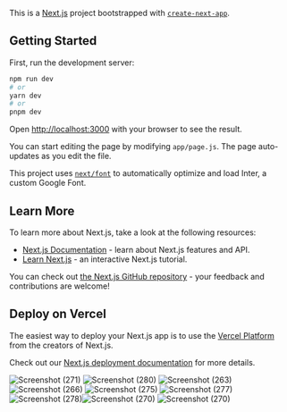 This is a [Next.js](https://nextjs.org/) project bootstrapped with [`create-next-app`](https://github.com/vercel/next.js/tree/canary/packages/create-next-app).

## Getting Started

First, run the development server:

```bash
npm run dev
# or
yarn dev
# or
pnpm dev
```

Open [http://localhost:3000](http://localhost:3000) with your browser to see the result.

You can start editing the page by modifying `app/page.js`. The page auto-updates as you edit the file.

This project uses [`next/font`](https://nextjs.org/docs/basic-features/font-optimization) to automatically optimize and load Inter, a custom Google Font.

## Learn More

To learn more about Next.js, take a look at the following resources:

- [Next.js Documentation](https://nextjs.org/docs) - learn about Next.js features and API.
- [Learn Next.js](https://nextjs.org/learn) - an interactive Next.js tutorial.

You can check out [the Next.js GitHub repository](https://github.com/vercel/next.js/) - your feedback and contributions are welcome!

## Deploy on Vercel

The easiest way to deploy your Next.js app is to use the [Vercel Platform](https://vercel.com/new?utm_medium=default-template&filter=next.js&utm_source=create-next-app&utm_campaign=create-next-app-readme) from the creators of Next.js.

Check out our [Next.js deployment documentation](https://nextjs.org/docs/deployment) for more details.

![Screenshot (271)](https://github.com/Sanket-825/next-js-netflix-clone-2025/assets/123058949/ee26322e-9401-4702-ac3a-dbf6c81219c7)
![Screenshot (280)](https://github.com/Sanket-825/next-js-netflix-clone-2025/assets/123058949/9a42982a-f3c5-4ae9-b344-6405442198da)
![Screenshot (263)](https://github.com/Sanket-825/next-js-netflix-clone-2025/assets/123058949/cf97e8c2-fe1f-4591-b606-c96757ad8e74)
![Screenshot (266)](https://github.com/Sanket-825/next-js-netflix-clone-2025/assets/123058949/2adad876-cff0-4024-ba68-f08889e4a35d)
![Screenshot (275)](https://github.com/Sanket-825/next-js-netflix-clone-2025/assets/123058949/f5a16396-97c0-4706-a9df-f471140ac7e9)
![Screenshot (277)](https://github.com/Sanket-825/next-js-netflix-clone-2025/assets/123058949/822631ca-2d6e-4054-8615-b8e98c23c808)
![Screenshot (278)](https://github.com/Sanket-825/next-js-netflix-clone-2025/assets/123058949/10ccf1fb-fd89-4373-b54f-176c8d17063a)![Screenshot (270)](https://github.com/Sanket-825/next-js-netflix-clone-2025/assets/123058949/62784278-2eac-47aa-a3bb-145d5d3ec630)
![Screenshot (270)](https://github.com/Sanket-825/next-js-netflix-clone-2025/assets/123058949/bd379e81-b431-4dac-8c0c-adabfb359532)
